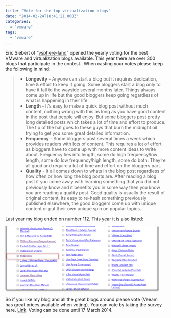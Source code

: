```yaml
---
title: "Vote for the top virtualization blogs"
date: "2014-02-24T18:41:21.000Z"
categories: 
  - "vmware"
tags: 
  - "vmware"
---
```


Eric Siebert of “[vsphere-land](http://vsphere-land.com/news/voting-now-open-for-the-2014-top-vmware-virtualization-blogs.html)” opened the yearly voting for the best VMware and virtualization blogs available. This year there are over 300 blogs that participate in the contest.  When casting your votes please keep the following in mind:

> - ****Longevity**** - Anyone can start a blog but it requires dedication, time & effort to keep it going. Some bloggers start a blog only to have it fall to the wayside several months later. Things always come up in life but the good bloggers keep going regardless of what is happening in their life.
> - ****Length**** - It’s easy to make a quick blog post without much content, nothing wrong with this as long as you have good content in the post that people will enjoy. But some bloggers post pretty long detailed posts which takes a lot of time and effort to produce. The tip of the hat goes to these guys that burn the midnight oil trying to get you some great detailed information.
> - ****Frequency**** - Some bloggers post several times a week which provides readers with lots of content. This requires a lot of effort as bloggers have to come up with more content ideas to write about. Frequency ties into length, some do high frequency/low length, some do low frequency/high length, some do both. They’re all good and require a lot of time and effort on the bloggers part.
> - ****Quality**** - It all comes down to whats in the blog post regardless of how often or how long the blog posts are. After reading a blog post if you come away with learning something that you did not previously know and it benefits you in some way then you know you are reading a quality post. Good quality is usually the result of original content, its easy to re-hash something previously published elsewhere, the good bloggers come up with unique content or put their own unique spin on popular topics.

Last year my blog ended on number 112. This year it is also listed:

[![image](images/image_thumb4.png "image")](https://www.ivobeerens.nl/wp-content/uploads/2014/02/image4.png)

So if you like my blog and all the great blogs around please vote (Veeam has great prices available when voting). You can vote by taking the survey here. [Link](http://www.surveygizmo.com/s3/1553027/Top-VMware-virtualization-blogs-2014). Voting can be done until 17 March 2014.
